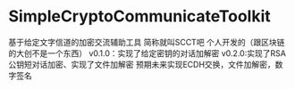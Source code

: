 # SimpleCryptoCommunicateToolkit
基于给定文字信道的加密交流辅助工具
简称就叫SCCT吧
个人开发的（跟区块链的大创不是一个东西）
v0.1.0：实现了给定密钥的对话加解密
v0.2.0:实现了RSA公钥短对话加密、实现了文件加解密
预期未来实现ECDH交换，文件加解密，数字签名
